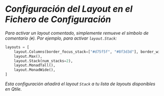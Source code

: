 <!-- Autor: Daniel Benjamin Perez Morales -->
<!-- GitHub: https://github.com/DanielBenjaminPerezMoralesDev13 -->
<!-- Gitlab: https://gitlab.com/DanielBenjaminPerezMoralesDev13 -->
<!-- Correo electrónico: danielperezdev@proton.me -->

# ***Configuración del Layout en el Fichero de Configuración***

*Para activar un layout comentado, simplemente remueve el símbolo de comentario (`#`). Por ejemplo, para activar `layout.Stack`:*

```python
layouts = [
    layout.Columns(border_focus_stack=["#d75f5f", "#8f3d3d"], border_width=4),
    layout.Max(),
    layout.Stack(num_stacks=2),
    layout.MonadTall(),
    layout.MonadWide(),
]
```

*Esta configuración añadirá el layout `Stack` a tu lista de layouts disponibles en Qtile.*

